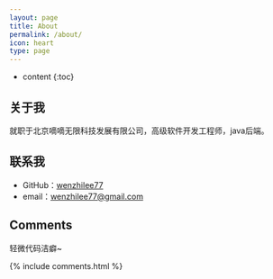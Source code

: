 ```yaml
---
layout: page
title: About
permalink: /about/
icon: heart
type: page
---
```


* content
{:toc}

## 关于我

就职于北京嘀嘀无限科技发展有限公司，高级软件开发工程师，java后端。


## 联系我

* GitHub：[wenzhilee77](https://github.com/wenzhilee77)
* email：wenzhilee77@gmail.com


## Comments

轻微代码洁癖~


{% include comments.html %}
